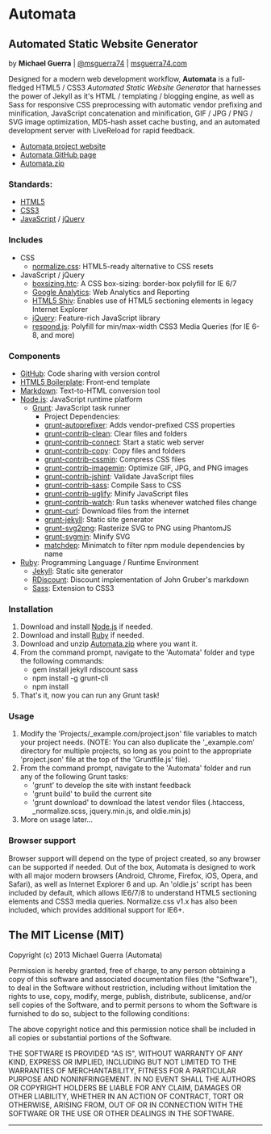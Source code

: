 Automata
=========

Automated Static Website Generator
----------------------------------

by **Michael Guerra** | [@msguerra74][] | [msguerra74.com][]

Designed for a modern web development workflow, **Automata** is a full-fledged HTML5 / CSS3 *Automated Static Website Generator* that harnesses the power of Jekyll as it's HTML / templating / blogging engine, as well as Sass for responsive CSS preprocessing with automatic vendor prefixing and minification, JavaScript concatenation and minification, GIF / JPG / PNG / SVG image optimization, MD5-hash asset cache busting, and an automated development server with LiveReload for rapid feedback.

- [Automata project website][]
- [Automata GitHub page][]
- [Automata.zip][]

### Standards:

- [HTML5][]
- [CSS3][]
- [JavaScript][] / [jQuery][]

### Includes

- CSS
    - [normalize.css][]: HTML5-ready alternative to CSS resets
- JavaScript / jQuery
    - [boxsizing.htc][]: A CSS box-sizing: border-box polyfill for IE 6/7
    - [Google Analytics][]: Web Analytics and Reporting
    - [HTML5 Shiv][]: Enables use of HTML5 sectioning elements in legacy Internet Explorer
    - [jQuery][]: Feature-rich JavaScript library
    - [respond.js][]: Polyfill for min/max-width CSS3 Media Queries (for IE 6-8, and more)

### Components

- [GitHub][]: Code sharing with version control
- [HTML5 Boilerplate][]: Front-end template
- [Markdown][]: Text-to-HTML conversion tool
- [Node.js][]: JavaScript runtime platform
    - [Grunt][]: JavaScript task runner
        - Project Dependencies:
        - [grunt-autoprefixer][]: Adds vendor-prefixed CSS properties
        - [grunt-contrib-clean][]: Clear files and folders
        - [grunt-contrib-connect][]: Start a static web server
        - [grunt-contrib-copy][]: Copy files and folders
        - [grunt-contrib-cssmin][]: Compress CSS files
        - [grunt-contrib-imagemin][]: Optimize GIF, JPG, and PNG images
        - [grunt-contrib-jshint][]: Validate JavaScript files
        - [grunt-contrib-sass][]: Compile Sass to CSS
        - [grunt-contrib-uglify][]: Minify JavaScript files
        - [grunt-contrib-watch][]: Run tasks whenever watched files change
        - [grunt-curl][]: Download files from the internet
        - [grunt-jekyll][]: Static site generator
        - [grunt-svg2png][]: Rasterize SVG to PNG using PhantomJS
        - [grunt-svgmin][]: Minify SVG
        - [matchdep][]: Minimatch to filter npm module dependencies by name
- [Ruby][]: Programming Language / Runtime Environment
    - [Jekyll][]: Static site generator
    - [RDiscount][]: Discount implementation of John Gruber's markdown
    - [Sass][]: Extension to CSS3

### Installation

1. Download and install [Node.js][] if needed.
2. Download and install [Ruby][] if needed.
3. Download and unzip [Automata.zip][] where you want it.
4. From the command prompt, navigate to the 'Automata' folder and type the following commands:
    - gem install jekyll rdiscount sass
    - npm install -g grunt-cli
    - npm install
5. That's it, now you can run any Grunt task!

### Usage

1. Modify the 'Projects/_example.com/project.json' file variables to match your project needs. (NOTE: You can also duplicate the '_example.com' directory for multiple projects, so long as you point to the appropriate 'project.json' file at the top of the 'Gruntfile.js' file).
2. From the command prompt, navigate to the 'Automata' folder and run any of the following Grunt tasks:
    - 'grunt' to develop the site with instant feedback
    - 'grunt build' to build the current site
    - 'grunt download' to download the latest vendor files (.htaccess, _normalize.scss, jquery.min.js, and oldie.min.js)
3. More on usage later...

### Browser support

Browser support will depend on the type of project created, so any browser can be supported if needed. Out of the box, Automata is designed to work with all major modern browsers (Android, Chrome, Firefox, iOS, Opera, and Safari), as well as Internet Explorer 6 and up. An 'oldie.js' script has been included by default, which allows IE6/7/8 to understand HTML5 sectioning elements and CSS3 media queries. Normalize.css v1.x has also been included, which provides additional support for IE6+.

The MIT License (MIT)
---------------------

Copyright (c) 2013 Michael Guerra (Automata)

Permission is hereby granted, free of charge, to any person obtaining a copy of this software and associated documentation files (the "Software"), to deal in the Software without restriction, including without limitation the rights to use, copy, modify, merge, publish, distribute, sublicense, and/or sell copies of the Software, and to permit persons to whom the Software is furnished to do so, subject to the following conditions:

The above copyright notice and this permission notice shall be included in all copies or substantial portions of the Software.

THE SOFTWARE IS PROVIDED "AS IS", WITHOUT WARRANTY OF ANY KIND, EXPRESS OR IMPLIED, INCLUDING BUT NOT LIMITED TO THE WARRANTIES OF MERCHANTABILITY, FITNESS FOR A PARTICULAR PURPOSE AND NONINFRINGEMENT. IN NO EVENT SHALL THE AUTHORS OR COPYRIGHT HOLDERS BE LIABLE FOR ANY CLAIM, DAMAGES OR OTHER LIABILITY, WHETHER IN AN ACTION OF CONTRACT, TORT OR OTHERWISE, ARISING FROM, OUT OF OR IN CONNECTION WITH THE SOFTWARE OR THE USE OR OTHER DEALINGS IN THE SOFTWARE.

---

  [@msguerra74]: http://twitter.com/msguerra74
  [Automata.zip]: https://github.com/msguerra74/Automata/archive/master.zip
  [boxsizing.htc]: https://github.com/Schepp/box-sizing-polyfill
  [CSS3]: http://www.w3.org/Style/CSS/current-work.en.html
  [GitHub]: https://github.com/msguerra74
  [Automata GitHub page]: https://github.com/msguerra74/Automata
  [Google Analytics]: http://www.google.com/analytics/
  [Grunt]: http://gruntjs.com/
  [grunt-autoprefixer]: https://github.com/nDmitry/grunt-autoprefixer
  [grunt-contrib-clean]: https://github.com/gruntjs/grunt-contrib-clean
  [grunt-contrib-connect]: https://github.com/gruntjs/grunt-contrib-connect
  [grunt-contrib-copy]: https://github.com/gruntjs/grunt-contrib-copy
  [grunt-contrib-cssmin]: https://github.com/gruntjs/grunt-contrib-cssmin
  [grunt-contrib-imagemin]: https://github.com/gruntjs/grunt-contrib-imagemin
  [grunt-contrib-jshint]: https://github.com/gruntjs/grunt-contrib-jshint
  [grunt-contrib-sass]: https://github.com/gruntjs/grunt-contrib-sass
  [grunt-contrib-uglify]: https://github.com/gruntjs/grunt-contrib-uglify
  [grunt-contrib-watch]: https://github.com/gruntjs/grunt-contrib-watch
  [grunt-curl]: https://github.com/twolfson/grunt-curl
  [grunt-jekyll]: https://github.com/dannygarcia/grunt-jekyll
  [grunt-svg2png]: https://github.com/dbushell/grunt-svg2png
  [grunt-svgmin]: https://github.com/sindresorhus/grunt-svgmin
  [HTML5]: http://www.w3.org/html/wg/drafts/html/master/
  [HTML5 Boilerplate]: https://github.com/h5bp/html5-boilerplate
  [HTML5 Shiv]: https://github.com/aFarkas/html5shiv
  [JavaScript]: https://developer.mozilla.org/en-US/docs/Web/JavaScript
  [Jekyll]: http://jekyllrb.com/
  [jQuery]: http://jquery.com/
  [Markdown]: http://daringfireball.net/projects/markdown/
  [matchdep]: https://github.com/tkellen/node-matchdep
  [msguerra74.com]: http://msguerra74.com/
  [node.js]: http://nodejs.org/
  [normalize.css]: https://github.com/necolas/normalize.css
  [Automata project website]: http://msguerra74.github.io/Automata/
  [RDiscount]: https://github.com/davidfstr/rdiscount
  [respond.js]: https://github.com/scottjehl/Respond
  [Ruby]: https://www.ruby-lang.org/en/
  [Sass]: http://sass-lang.com/